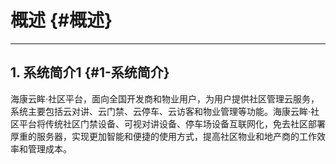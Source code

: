 # 概述 {#概述}

---

## 1. 系统简介1 {#1-系统简介}

海康云眸·社区平台，面向全国开发商和物业用户，为用户提供社区管理云服务，系统主要包括云对讲、云门禁、云停车、云访客和物业管理等功能。海康云眸·社区平台将传统社区门禁设备、可视对讲设备、停车场设备互联网化，免去社区部署厚重的服务器，实现更加智能和便捷的使用方式，提高社区物业和地产商的工作效率和管理成本。

